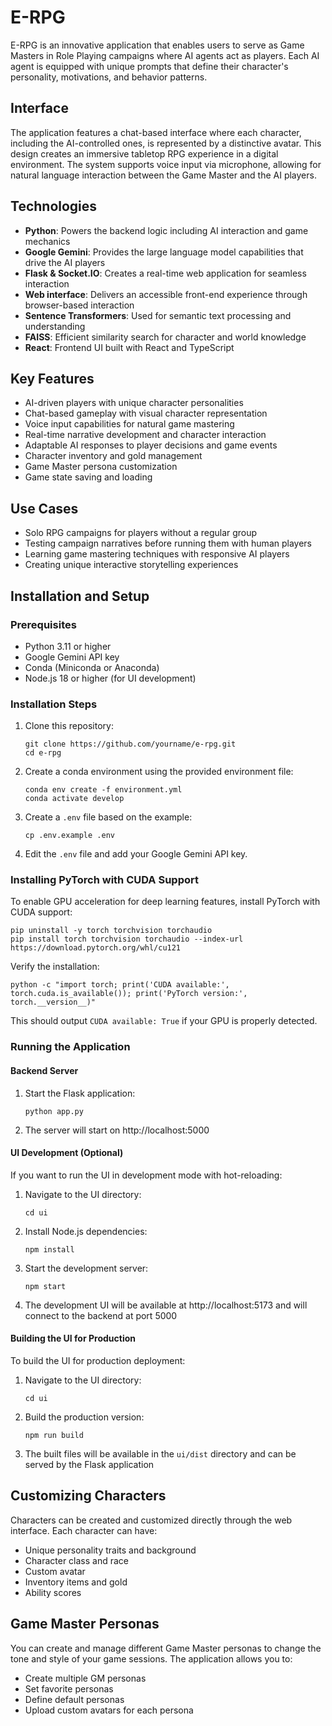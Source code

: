 # E-RPG
E-RPG is an innovative application that enables users to serve as Game Masters in Role Playing campaigns where AI agents act as players. Each AI agent is equipped with unique prompts that define their character's personality, motivations, and behavior patterns.

## Interface
The application features a chat-based interface where each character, including the AI-controlled ones, is represented by a distinctive avatar. This design creates an immersive tabletop RPG experience in a digital environment. The system supports voice input via microphone, allowing for natural language interaction between the Game Master and the AI players.

## Technologies
- **Python**: Powers the backend logic including AI interaction and game mechanics
- **Google Gemini**: Provides the large language model capabilities that drive the AI players
- **Flask & Socket.IO**: Creates a real-time web application for seamless interaction
- **Web interface**: Delivers an accessible front-end experience through browser-based interaction
- **Sentence Transformers**: Used for semantic text processing and understanding
- **FAISS**: Efficient similarity search for character and world knowledge
- **React**: Frontend UI built with React and TypeScript

## Key Features
- AI-driven players with unique character personalities
- Chat-based gameplay with visual character representation
- Voice input capabilities for natural game mastering
- Real-time narrative development and character interaction
- Adaptable AI responses to player decisions and game events
- Character inventory and gold management
- Game Master persona customization
- Game state saving and loading

## Use Cases
- Solo RPG campaigns for players without a regular group
- Testing campaign narratives before running them with human players
- Learning game mastering techniques with responsive AI players
- Creating unique interactive storytelling experiences

## Installation and Setup

### Prerequisites
- Python 3.11 or higher
- Google Gemini API key
- Conda (Miniconda or Anaconda)
- Node.js 18 or higher (for UI development)

### Installation Steps
1. Clone this repository:
   ```
   git clone https://github.com/yourname/e-rpg.git
   cd e-rpg
   ```

2. Create a conda environment using the provided environment file:
   ```
   conda env create -f environment.yml
   conda activate develop
   ```

3. Create a `.env` file based on the example:
   ```
   cp .env.example .env
   ```

4. Edit the `.env` file and add your Google Gemini API key.

### Installing PyTorch with CUDA Support
To enable GPU acceleration for deep learning features, install PyTorch with CUDA support:

```
pip uninstall -y torch torchvision torchaudio
pip install torch torchvision torchaudio --index-url https://download.pytorch.org/whl/cu121
```

Verify the installation:
```
python -c "import torch; print('CUDA available:', torch.cuda.is_available()); print('PyTorch version:', torch.__version__)"
```

This should output `CUDA available: True` if your GPU is properly detected.

### Running the Application

#### Backend Server
1. Start the Flask application:
   ```
   python app.py
   ```

2. The server will start on http://localhost:5000

#### UI Development (Optional)
If you want to run the UI in development mode with hot-reloading:

1. Navigate to the UI directory:
   ```
   cd ui
   ```

2. Install Node.js dependencies:
   ```
   npm install
   ```

3. Start the development server:
   ```
   npm start
   ```

4. The development UI will be available at http://localhost:5173 and will connect to the backend at port 5000

#### Building the UI for Production
To build the UI for production deployment:

1. Navigate to the UI directory:
   ```
   cd ui
   ```

2. Build the production version:
   ```
   npm run build
   ```

3. The built files will be available in the `ui/dist` directory and can be served by the Flask application

## Customizing Characters
Characters can be created and customized directly through the web interface. Each character can have:
- Unique personality traits and background
- Character class and race
- Custom avatar
- Inventory items and gold
- Ability scores

## Game Master Personas
You can create and manage different Game Master personas to change the tone and style of your game sessions. The application allows you to:
- Create multiple GM personas
- Set favorite personas
- Define default personas
- Upload custom avatars for each persona